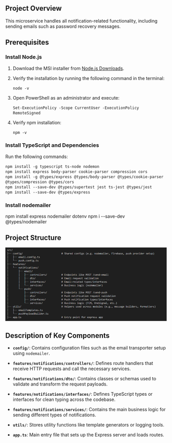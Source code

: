 
## Project Overview

This microservice handles all notification-related functionality, including sending emails such as password recovery messages.

## Prerequisites

### Install Node.js
1. Download the MSI installer from [Node.js Downloads](https://nodejs.org/en/download/).

2. Verify the installation by running the following command in the terminal:
   ```
   node -v
   ```
3. Open PowerShell as an administrator and execute:
   ```
   Set-ExecutionPolicy -Scope CurrentUser -ExecutionPolicy RemoteSigned
   ```
4. Verify npm installation:
   ```
   npm -v
   ```

### Install TypeScript and Dependencies
Run the following commands:
```
npm install -g typescript ts-node nodemon
npm install express body-parser cookie-parser compression cors
npm install -g @types/express @types/body-parser @types/cookie-parser @types/compression @types/cors
npm install --save-dev @types/supertest jest ts-jest @types/jest
npm install --save-dev @types/express
```

### Install nodemailer

npm install express nodemailer dotenv
npm i --save-dev @types/nodemailer

##  Project Structure

![File Structure](docs/MS-Notifications-File-Structure.png)

##  Description of Key Components

- **`config/`**: Contains configuration files such as the email transporter setup using `nodemailer`.

- **`features/notifications/controllers/`**: Defines route handlers that receive HTTP requests and call the necessary services.

- **`features/notifications/dto/`**: Contains classes or schemas used to validate and transform the request payloads.

- **`features/notifications/interfaces/`**: Defines TypeScript types or interfaces for clean typing across the codebase.

- **`features/notifications/services/`**: Contains the main business logic for sending different types of notifications.

- **`utils/`**: Stores utility functions like template generators or logging tools.

- **`app.ts`**: Main entry file that sets up the Express server and loads routes.